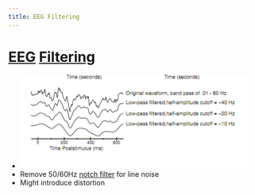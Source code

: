 ```yaml
---
title: EEG Filtering
---
```


# [EEG](EEG.md) [Filtering](Filtering.md)
- ![im](assets/Pasted%20image%2020220502153920.png)
- Remove 50/60Hz [notch filter](Notch%20filter.md) for line noise
- Might introduce distortion


































































































